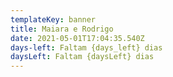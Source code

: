 ```yaml
---
templateKey: banner
title: Maiara e Rodrigo
date: 2021-05-01T17:04:35.540Z
days-left: Faltam {days_left} dias
daysLeft: Faltam {daysLeft} dias
---
```

